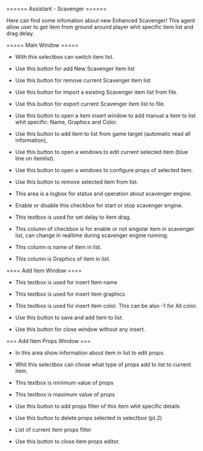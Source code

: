 
====== Assistant - Scavenger ======



Here can find some infomation about new Enhanced Scavenger! This agent allow user to get item from ground around player whit specific item list and drag delay.



===== Main Window =====

  - With this selectbox can switch item list.

  - Use this button for add New Scavenger item list

  - Use this button for remove current Scavenger item list

  - Use this button for import a existing Scavenger item list from file.

  - Use this button for export current Scavenger item list to file.

  - Use this button to open a item insert window to add manual a item to list whit specific: Name, Graphics and Color.

  - Use this button to add item to list from game target (automatic read all information),

  - Use this button to open a windows to edit current selected item (blue line on itemlist).

  - Use this button to open a windows to configure props of selected item.

  - Use this button to remove selected item from list.

  - This area is a logbox for status and operation about scavenger engine.

  - Enable or disable this checkbox for start or stop scavenger engine.

  - This textbox is used for set delay to item drag.

  - This column of checkbox is for enable or not singolar item in scavenger list, can change in realtime during scavenger engine running.

  - This column is name of item in list.

  - This column is Graphics of item in list.



==== Add Item Window ====

  - This textbox is used for insert Item name

  - This textbox is used for insert item graphics

  - This textbox is used for insert item color. This can be also -1 for All color.

  - Use this button to save and add item to list.

  - Use this button for close window without any insert.

=== Add Item Props Window ===

  - In this area show information about item in list to edit props.

  - Whit this selectbox can chose what type of props add to list to current item.

  - This textbox is minimum value of props

  - This textbox is maximum value of props

  - Use this button to add props filter of this item whit specific details

  - Use this button to delete props selected in selectbox (pt.2)

  - List of current item props filter

  - Use this button to close item props editor.